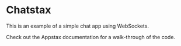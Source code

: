 # Chatstax

This is an example of a simple chat app using WebSockets.

Check out the Appstax documentation for a walk-through of the code.

